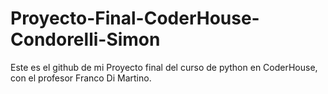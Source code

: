 # Proyecto-Final-CoderHouse-Condorelli-Simon
Este es el github de mi Proyecto final del curso de python en CoderHouse, con el profesor Franco Di Martino.
